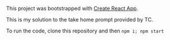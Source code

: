 This project was bootstrapped with [Create React App](https://github.com/facebookincubator/create-react-app).

This is my solution to the take home prompt provided by TC.

To run the code, clone this repository and then `npm i; npm start`
